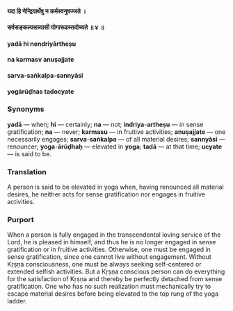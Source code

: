 #### यदा हि नेन्द्रियार्थेषु न कर्मस्वनुषज्जते ।
#### सर्वसङ्कल्पसन्न्यासी योगारूढस्तदोच्यते ॥ ४ ॥

#### yadā hi nendriyārtheṣu
#### na karmasv anuṣajjate
#### sarva-saṅkalpa-sannyāsī
#### yogārūḍhas tadocyate

### Synonyms

**yadā** — when; **hi** — certainly; **na** — not; **indriya**-**artheṣu** — in sense gratification; **na** — never; **karmasu** — in fruitive activities; **anuṣajjate** — one necessarily engages; **sarva**-**saṅkalpa** — of all material desires; **sannyāsī** — renouncer; **yoga**-**ārūḍhaḥ** — elevated in **yoga**; **tadā** — at that time; **ucyate** — is said to be.

### Translation

A person is said to be elevated in yoga when, having renounced all material desires, he neither acts for sense gratification nor engages in fruitive activities.

### Purport

When a person is fully engaged in the transcendental loving service of the Lord, he is pleased in himself, and thus he is no longer engaged in sense gratification or in fruitive activities. Otherwise, one must be engaged in sense gratification, since one cannot live without engagement. Without Kṛṣṇa consciousness, one must be always seeking self-centered or extended selfish activities. But a Kṛṣṇa conscious person can do everything for the satisfaction of Kṛṣṇa and thereby be perfectly detached from sense gratification. One who has no such realization must mechanically try to escape material desires before being elevated to the top rung of the yoga ladder.